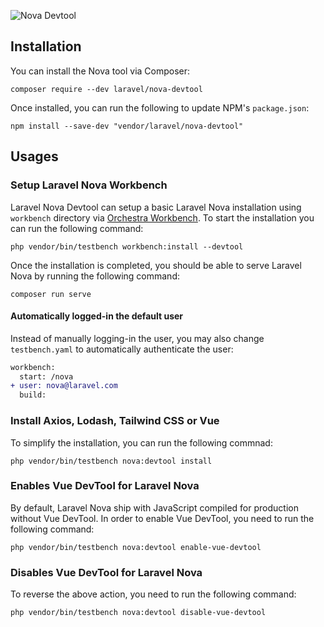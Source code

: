 ![Nova Devtool](https://banners.beyondco.de/Nova%20Devtool.png?theme=light&packageManager=composer+require&packageName=laravel%2Fnova-devtool&pattern=cage&style=style_1&description=Devtool+for+Laravel+Nova+Components+Development&md=1&showWatermark=0&fontSize=100px&images=https%3A%2F%2Flaravel.com%2Fimg%2Flogomark.min.svg)

## Installation

You can install the Nova tool via Composer:

```shell
composer require --dev laravel/nova-devtool
```

Once installed, you can run the following to update NPM's `package.json`:

```shell
npm install --save-dev "vendor/laravel/nova-devtool"
```

## Usages

### Setup Laravel Nova Workbench

Laravel Nova Devtool can setup a basic Laravel Nova installation using `workbench` directory via [Orchestra Workbench](https://github.com/orchestral/workbench). To start the installation you can run the following command:

```shell
php vendor/bin/testbench workbench:install --devtool
```

Once the installation is completed, you should be able to serve Laravel Nova by running the following command:

```shell
composer run serve
```

#### Automatically logged-in the default user

Instead of manually logging-in the user, you may also change `testbench.yaml` to automatically authenticate the user:

```diff
workbench:
  start: /nova
+ user: nova@laravel.com
  build:
```

### Install Axios, Lodash, Tailwind CSS or Vue

To simplify the installation, you can run the following commnad:

```shell
php vendor/bin/testbench nova:devtool install
```

### Enables Vue DevTool for Laravel Nova

By default, Laravel Nova ship with JavaScript compiled for production without Vue DevTool. In order to enable Vue DevTool, you need to run the following command:

```shell
php vendor/bin/testbench nova:devtool enable-vue-devtool
```

### Disables Vue DevTool for Laravel Nova

To reverse the above action, you need to run the following command:

```shell
php vendor/bin/testbench nova:devtool disable-vue-devtool
```
